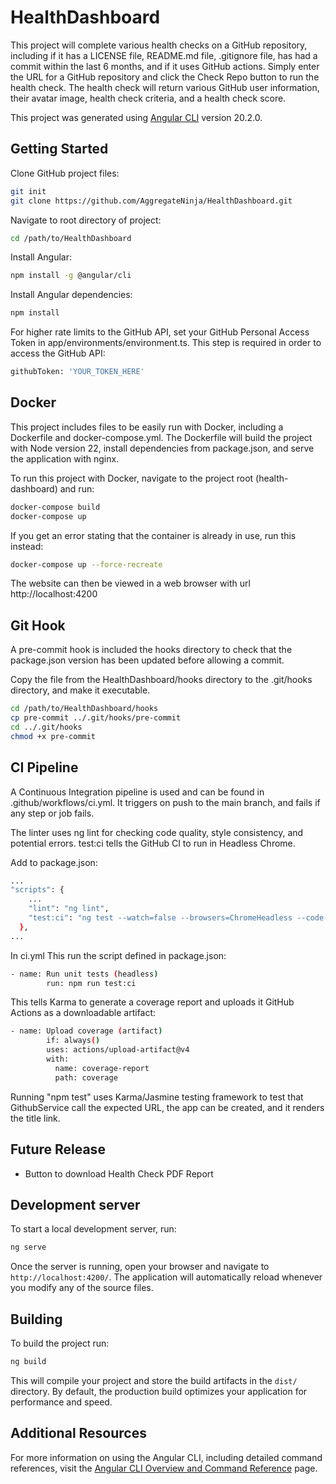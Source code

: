 # HealthDashboard

This project will complete various health checks on a GitHub repository, including if it has a LICENSE file, README.md file, .gitignore file, has had a commit within the last 6 months, and if it uses GitHub actions. Simply enter the URL for a GitHub repository and click the Check Repo button to run the health check. The health check will return various GitHub user information, their avatar image, health check criteria, and a health check score. 

This project was generated using [Angular CLI](https://github.com/angular/angular-cli) version 20.2.0.

## Getting Started

Clone GitHub project files:

```bash
git init
git clone https://github.com/AggregateNinja/HealthDashboard.git
```

Navigate to root directory of project:

```bash 
cd /path/to/HealthDashboard
```

Install Angular:

```bash 
npm install -g @angular/cli
```

Install Angular dependencies:

```bash
npm install
```

For higher rate limits to the GitHub API, set your GitHub Personal Access Token in app/environments/environment.ts. This step is required in order to access the GitHub API:

```bash
githubToken: 'YOUR_TOKEN_HERE'
```

## Docker

This project includes files to be easily run with Docker, including a Dockerfile and docker-compose.yml. The Dockerfile will build the project with Node version 22, install dependencies from package.json, and serve the application with nginx. 

To run this project with Docker, navigate to the project root (health-dashboard) and run:

```bash
docker-compose build
docker-compose up
```

If you get an error stating that the container is already in use, run this instead:

```bash
docker-compose up --force-recreate
```

The website can then be viewed in a web browser with url http://localhost:4200

## Git Hook

A pre-commit hook is included the hooks directory to check that the package.json version has been updated before allowing a commit.

Copy the file from the HealthDashboard/hooks directory to the .git/hooks directory, and make it executable. 

```bash
cd /path/to/HealthDashboard/hooks
cp pre-commit ../.git/hooks/pre-commit
cd ../.git/hooks
chmod +x pre-commit
```

## CI Pipeline

A Continuous Integration pipeline is used and can be found in .github/workflows/ci.yml. It triggers on push to the main branch, and fails if any step or job fails. 

The linter uses ng lint for checking code quality, style consistency, and potential errors. test:ci tells the GitHub CI to run in Headless Chrome.

Add to package.json:
```bash
...
"scripts": {
    ...
    "lint": "ng lint",
    "test:ci": "ng test --watch=false --browsers=ChromeHeadless --code-coverage",
  },
...
```

In ci.yml
This run the script defined in package.json:
```bash
- name: Run unit tests (headless)
        run: npm run test:ci
```

This tells Karma to generate a coverage report and uploads it GitHub Actions as a downloadable artifact:
```bash
- name: Upload coverage (artifact)
        if: always()
        uses: actions/upload-artifact@v4
        with:
          name: coverage-report
          path: coverage
```

Running "npm test" uses Karma/Jasmine testing framework to test that GithubService call the expected URL, the app can be created, and it renders the title link. 



## Future Release

- Button to download Health Check PDF Report

## Development server

To start a local development server, run:

```bash
ng serve
```

Once the server is running, open your browser and navigate to `http://localhost:4200/`. The application will automatically reload whenever you modify any of the source files.

## Building

To build the project run:

```bash
ng build
```

This will compile your project and store the build artifacts in the `dist/` directory. By default, the production build optimizes your application for performance and speed.

## Additional Resources

For more information on using the Angular CLI, including detailed command references, visit the [Angular CLI Overview and Command Reference](https://angular.dev/tools/cli) page.
